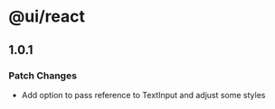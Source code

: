 # @ui/react

## 1.0.1

### Patch Changes

- Add option to pass reference to TextInput and adjust some styles
